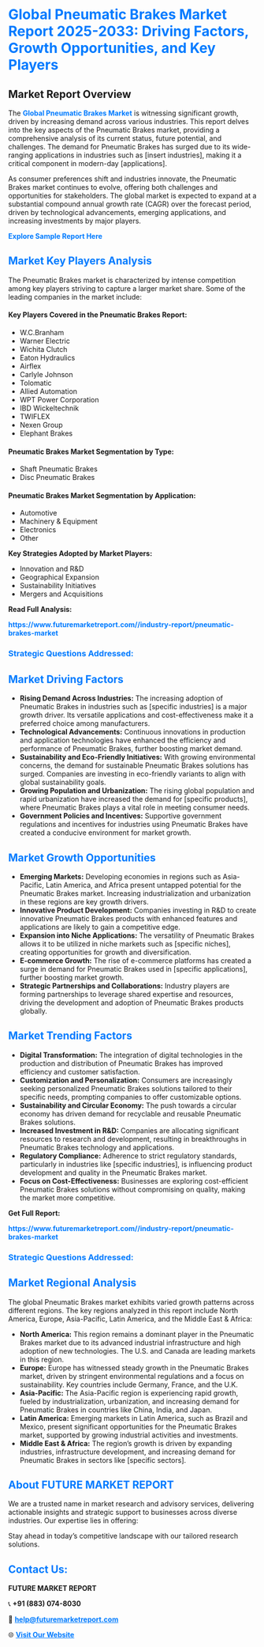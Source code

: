 <h1 style="color: #007BFF;">Global Pneumatic Brakes Market Report 2025-2033: Driving Factors, Growth Opportunities, and Key Players</h1>

<section id="overview">
<h2>Market Report Overview</h2>
<p>The <a href="https://www.futuremarketreport.com//industry-report/pneumatic-brakes-market" style="color: #007BFF; text-decoration: none;"><strong>Global Pneumatic Brakes Market</strong></a> is witnessing significant growth, driven by increasing demand across various industries. This report delves into the key aspects of the Pneumatic Brakes market, providing a comprehensive analysis of its current status, future potential, and challenges. The demand for Pneumatic Brakes has surged due to its wide-ranging applications in industries such as [insert industries], making it a critical component in modern-day [applications].</p>
<p>As consumer preferences shift and industries innovate, the Pneumatic Brakes market continues to evolve, offering both challenges and opportunities for stakeholders. The global market is expected to expand at a substantial compound annual growth rate (CAGR) over the forecast period, driven by technological advancements, emerging applications, and increasing investments by major players.</p>
</section>

<section id="overview">
<p><a href="https://www.futuremarketreport.com//request-sample/reportId=90380" style="color: #007BFF; text-decoration: none;"><strong>Explore Sample Report Here</strong></a></p>
</section>

<section id="key-players">
<h2 style="color: #007BFF;">Market Key Players Analysis</h2>
<p>The Pneumatic Brakes market is characterized by intense competition among key players striving to capture a larger market share. Some of the leading companies in the market include:</p>
<h4>Key Players Covered in the Pneumatic Brakes Report:</h4>
<ul><li>W.C.Branham</li><li>Warner Electric</li><li>Wichita Clutch</li><li>Eaton Hydraulics</li><li>Airflex</li><li>Carlyle Johnson</li><li>Tolomatic</li><li>Allied Automation</li><li>WPT Power Corporation</li><li>IBD Wickeltechnik</li><li>TWIFLEX</li><li>Nexen Group</li><li>Elephant Brakes</li></ul>
<h4>Pneumatic Brakes Market Segmentation by Type:</h4>
<ul><li>Shaft Pneumatic Brakes</li><li>Disc Pneumatic Brakes</li></ul>

<h4>Pneumatic Brakes Market Segmentation by Application:</h4>
<ul><li>Automotive</li><li>Machinery &amp; Equipment</li><li>Electronics</li><li>Other</li></ul>
<p><strong>Key Strategies Adopted by Market Players:</strong></p>
<ul>
<li>Innovation and R&D</li>
<li>Geographical Expansion</li>
<li>Sustainability Initiatives</li>
<li>Mergers and Acquisitions</li>
</ul>
</section>

<section>
<p><strong>Read Full Analysis: </strong></p><a href="https://www.futuremarketreport.com//industry-report/pneumatic-brakes-market" style="color: #007BFF; text-decoration: none;"><strong>https://www.futuremarketreport.com//industry-report/pneumatic-brakes-market</strong></a>
<h3 style="color: #007BFF;">Strategic Questions Addressed:</h3>
</section>

<section id="driving-factors">
<h2 style="color: #007BFF;">Market Driving Factors</h2>
<ul>
<li><strong>Rising Demand Across Industries:</strong> The increasing adoption of Pneumatic Brakes in industries such as [specific industries] is a major growth driver. Its versatile applications and cost-effectiveness make it a preferred choice among manufacturers.</li>
<li><strong>Technological Advancements:</strong> Continuous innovations in production and application technologies have enhanced the efficiency and performance of Pneumatic Brakes, further boosting market demand.</li>
<li><strong>Sustainability and Eco-Friendly Initiatives:</strong> With growing environmental concerns, the demand for sustainable Pneumatic Brakes solutions has surged. Companies are investing in eco-friendly variants to align with global sustainability goals.</li>
<li><strong>Growing Population and Urbanization:</strong> The rising global population and rapid urbanization have increased the demand for [specific products], where Pneumatic Brakes plays a vital role in meeting consumer needs.</li>
<li><strong>Government Policies and Incentives:</strong> Supportive government regulations and incentives for industries using Pneumatic Brakes have created a conducive environment for market growth.</li>
</ul>
</section>

<section id="growth-opportunities">
<h2 style="color: #007BFF;">Market Growth Opportunities</h2>
<ul>
<li><strong>Emerging Markets:</strong> Developing economies in regions such as Asia-Pacific, Latin America, and Africa present untapped potential for the Pneumatic Brakes market. Increasing industrialization and urbanization in these regions are key growth drivers.</li>
<li><strong>Innovative Product Development:</strong> Companies investing in R&D to create innovative Pneumatic Brakes products with enhanced features and applications are likely to gain a competitive edge.</li>
<li><strong>Expansion into Niche Applications:</strong> The versatility of Pneumatic Brakes allows it to be utilized in niche markets such as [specific niches], creating opportunities for growth and diversification.</li>
<li><strong>E-commerce Growth:</strong> The rise of e-commerce platforms has created a surge in demand for Pneumatic Brakes used in [specific applications], further boosting market growth.</li>
<li><strong>Strategic Partnerships and Collaborations:</strong> Industry players are forming partnerships to leverage shared expertise and resources, driving the development and adoption of Pneumatic Brakes products globally.</li>
</ul>
</section>

<section id="trending-factors">
<h2 style="color: #007BFF;">Market Trending Factors</h2>
<ul>
<li><strong>Digital Transformation:</strong> The integration of digital technologies in the production and distribution of Pneumatic Brakes has improved efficiency and customer satisfaction.</li>
<li><strong>Customization and Personalization:</strong> Consumers are increasingly seeking personalized Pneumatic Brakes solutions tailored to their specific needs, prompting companies to offer customizable options.</li>
<li><strong>Sustainability and Circular Economy:</strong> The push towards a circular economy has driven demand for recyclable and reusable Pneumatic Brakes solutions.</li>
<li><strong>Increased Investment in R&D:</strong> Companies are allocating significant resources to research and development, resulting in breakthroughs in Pneumatic Brakes technology and applications.</li>
<li><strong>Regulatory Compliance:</strong> Adherence to strict regulatory standards, particularly in industries like [specific industries], is influencing product development and quality in the Pneumatic Brakes market.</li>
<li><strong>Focus on Cost-Effectiveness:</strong> Businesses are exploring cost-efficient Pneumatic Brakes solutions without compromising on quality, making the market more competitive.</li>
</ul>
</section>

<section>
<p><strong>Get Full Report: </strong></p><a href="https://www.futuremarketreport.com//industry-report/pneumatic-brakes-market" style="color: #007BFF; text-decoration: none;"><strong>https://www.futuremarketreport.com//industry-report/pneumatic-brakes-market</strong></a>
<h3 style="color: #007BFF;">Strategic Questions Addressed:</h3>
</section>


<section id="regional-analysis">
<h2 style="color: #007BFF;">Market Regional Analysis</h2>
<p>The global Pneumatic Brakes market exhibits varied growth patterns across different regions. The key regions analyzed in this report include North America, Europe, Asia-Pacific, Latin America, and the Middle East & Africa:</p>
<ul>
<li><strong>North America:</strong> This region remains a dominant player in the Pneumatic Brakes market due to its advanced industrial infrastructure and high adoption of new technologies. The U.S. and Canada are leading markets in this region.</li>
<li><strong>Europe:</strong> Europe has witnessed steady growth in the Pneumatic Brakes market, driven by stringent environmental regulations and a focus on sustainability. Key countries include Germany, France, and the U.K.</li>
<li><strong>Asia-Pacific:</strong> The Asia-Pacific region is experiencing rapid growth, fueled by industrialization, urbanization, and increasing demand for Pneumatic Brakes in countries like China, India, and Japan.</li>
<li><strong>Latin America:</strong> Emerging markets in Latin America, such as Brazil and Mexico, present significant opportunities for the Pneumatic Brakes market, supported by growing industrial activities and investments.</li>
<li><strong>Middle East & Africa:</strong> The region’s growth is driven by expanding industries, infrastructure development, and increasing demand for Pneumatic Brakes in sectors like [specific sectors].</li>
</ul>
</section>

<footer>
<h2 style="color: #007BFF;">About FUTURE MARKET REPORT</h2>
<p>We are a trusted name in market research and advisory services, delivering actionable insights and strategic support to businesses across diverse industries. Our expertise lies in offering:</p>

<p>Stay ahead in today’s competitive landscape with our tailored research solutions.</p>

<h2 style="color: #007BFF;">Contact Us:</h2>
<p><strong>FUTURE MARKET REPORT</strong></p>
<p>📞 <strong>+91 (883) 074-8030</strong></p>
<p>📧 <strong><a href="mailto:help@futuremarketreport.com" style="color: #007BFF;">help@futuremarketreport.com</a></strong></p>
<p>🌐 <strong><a href="https://www.futuremarketreport.com/" style="color: #007BFF;">Visit Our Website</a></strong></p>
</footer>